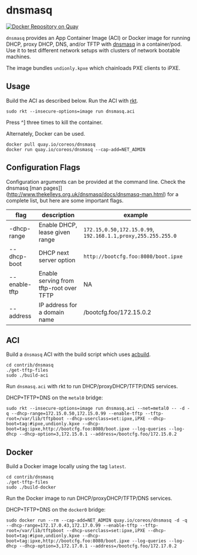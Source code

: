
# dnsmasq

[![Docker Repository on Quay](https://quay.io/repository/coreos/dnsmasq/status "Docker Repository on Quay")](https://quay.io/repository/coreos/dnsmasq)

`dnsmasq` provides an App Container Image (ACI) or Docker image for running DHCP, proxy DHCP, DNS, and/or TFTP with [dnsmasq](http://www.thekelleys.org.uk/dnsmasq/doc.html) in a container/pod. Use it to test different network setups with clusters of network bootable machines.

The image bundles `undionly.kpxe` which chainloads PXE clients to iPXE.

## Usage

Build the ACI as described below. Run the ACI with [rkt](https://github.com/coreos/rkt).

    sudo rkt --insecure-options=image run dnsmasq.aci

Press ^] three times to kill the container.

Alternately, Docker can be used.

    docker pull quay.io/coreos/dnsmasq
    docker run quay.io/coreos/dnsmasq --cap-add=NET_ADMIN

## Configuration Flags

Configuration arguments can be provided at the command line. Check the dnsmasq [man pages]](http://www.thekelleys.org.uk/dnsmasq/docs/dnsmasq-man.html) for a complete list, but here are some important flags.

| flag     | description | example |
|----------|-------------|---------|
| -dhcp-range | Enable DHCP, lease given range | `172.15,0.50,172.15.0.99`, `192.168.1.1,proxy,255.255.255.0` |
| --dhcp-boot | DHCP next server option | `http://bootcfg.foo:8080/boot.ipxe` |
| --enable-tftp | Enable serving from tftp-root over TFTP | NA |
| --address | IP address for a domain name | /bootcfg.foo/172.15.0.2 |

## ACI

Build a `dnsmasq` ACI with the build script which uses [acbuild](https://github.com/appc/acbuild).

    cd contrib/dnsmasq
    ./get-tftp-files
    sudo ./build-aci

Run `dnsmasq.aci` with rkt to run DHCP/proxyDHCP/TFTP/DNS services.

DHCP+TFTP+DNS on the `metal0` bridge:

    sudo rkt --insecure-options=image run dnsmasq.aci --net=metal0 -- -d -q --dhcp-range=172.15.0.50,172.15.0.99 --enable-tftp --tftp-root=/var/lib/tftpboot --dhcp-userclass=set:ipxe,iPXE --dhcp-boot=tag:#ipxe,undionly.kpxe --dhcp-boot=tag:ipxe,http://bootcfg.foo:8080/boot.ipxe --log-queries --log-dhcp --dhcp-option=3,172.15.0.1 --address=/bootcfg.foo/172.15.0.2

## Docker

Build a Docker image locally using the tag `latest`.

    cd contrib/dnsmasq
    ./get-tftp-files
    sudo ./build-docker

Run the Docker image to run DHCP/proxyDHCP/TFTP/DNS services.

DHCP+TFTP+DNS on the `docker0` bridge:

    sudo docker run --rm --cap-add=NET_ADMIN quay.io/coreos/dnsmasq -d -q --dhcp-range=172.17.0.43,172.17.0.99 --enable-tftp --tftp-root=/var/lib/tftpboot --dhcp-userclass=set:ipxe,iPXE --dhcp-boot=tag:#ipxe,undionly.kpxe --dhcp-boot=tag:ipxe,http://bootcfg.foo:8080/boot.ipxe --log-queries --log-dhcp --dhcp-option=3,172.17.0.1 --address=/bootcfg.foo/172.17.0.2
